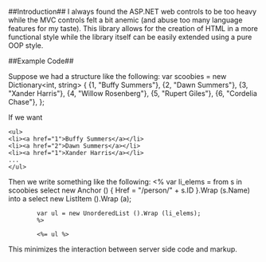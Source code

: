 ##Introduction##
I always found the ASP.NET web controls to be too heavy while the MVC controls felt a bit anemic (and abuse too many language features for my taste).  This library allows for the creation of HTML in a more functional style while the library itself can be easily extended using a pure OOP style.

##Example Code##
   
Suppose we had a structure like the following:
       var scoobies = new Dictionary<int, string>
            {
                {1, "Buffy Summers"},
                {2, "Dawn Summers"},
                {3, "Xander Harris"},
                {4, "Willow Rosenberg"},
                {5, "Rupert Giles"},
                {6, "Cordelia Chase"},
            };


If we want
    
	<ul>
	<li><a href="1">Buffy Summers</a></li>
	<li><a href="2">Dawn Summers</a></li>
	<li><a href="1">Xander Harris</a></li>
	...
	</ul>

Then we write something like the following:
			<%
            var li_elems = from s in scoobies 
							select new Anchor () { Href = "/person/" + s.ID }.Wrap (s.Name)
								into a
							    select new ListItem ().Wrap (a);

            var ul = new UnorderedList ().Wrap (li_elems);
			%>
			
			<%= ul %>
			
This minimizes the interaction between server side code and markup.